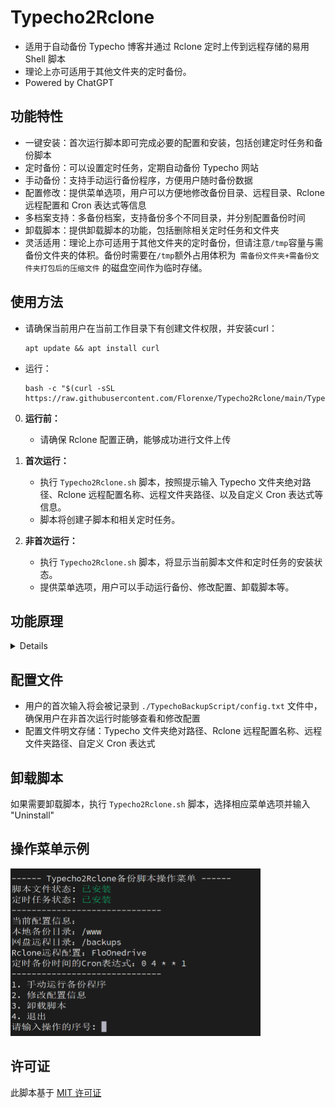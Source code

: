 # Typecho2Rclone
- 适用于自动备份 Typecho 博客并通过 Rclone 定时上传到远程存储的易用 Shell 脚本
- 理论上亦可适用于其他文件夹的定时备份。
- Powered by ChatGPT

## 功能特性

- 一键安装：首次运行脚本即可完成必要的配置和安装，包括创建定时任务和备份脚本
- 定时备份：可以设置定时任务，定期自动备份 Typecho 网站
- 手动备份：支持手动运行备份程序，方便用户随时备份数据
- 配置修改：提供菜单选项，用户可以方便地修改备份目录、远程目录、Rclone 远程配置和 Cron 表达式等信息
- 多档案支持：多备份档案，支持备份多个不同目录，并分别配置备份时间
- 卸载脚本：提供卸载脚本的功能，包括删除相关定时任务和文件夹
- 灵活适用：理论上亦可适用于其他文件夹的定时备份，但请注意`/tmp`容量与需备份文件夹的体积。备份时需要在`/tmp`额外占用体积为` 需备份文件夹+需备份文件夹打包后的压缩文件` 的磁盘空间作为临时存储。

## 使用方法
- 请确保当前用户在当前工作目录下有创建文件权限，并安装curl：
    ```
    apt update && apt install curl
    ```
- 运行：
    ```
    bash -c "$(curl -sSL https://raw.githubusercontent.com/Florenxe/Typecho2Rclone/main/Typecho2Rclone.sh)"
    ```

0. **运行前：**
    - 请确保 Rclone 配置正确，能够成功进行文件上传

1. **首次运行：**
    - 执行 `Typecho2Rclone.sh` 脚本，按照提示输入 Typecho 文件夹绝对路径、Rclone 远程配置名称、远程文件夹路径、以及自定义 Cron 表达式等信息。
    - 脚本将创建子脚本和相关定时任务。

2. **非首次运行：**
    - 执行 `Typecho2Rclone.sh` 脚本，将显示当前脚本文件和定时任务的安装状态。
    - 提供菜单选项，用户可以手动运行备份、修改配置、卸载脚本等。

## 功能原理
<details>
    
 - 当用户首次运行脚本时，脚本将引导用户输入必要的配置信息，包括 Typecho 文件夹路径（TYPECHO_DIR）、Rclone 远程配置名称（REMOTE_NAME）、Rclone 远程文件夹路径（REMOTE_FOLDER）和定时备份的 Cron 表达式（CUSTOM_CRON）
   
   这些信息将被记录到配置文件（config.txt）中，同时创建用于定时备份的子脚本文件（Typecho2Rclone_script.sh）

 - 配置文件的内容如下：
```
TYPECHO_DIR="/path/to/typecho"
REMOTE_NAME="your_remote_config"
REMOTE_FOLDER="/path/to/remote/folder"
CUSTOM_CRON="0 4 * * 1"
```
 - 首次运行完成后，脚本会将子脚本文件 `Typecho2Rclone_script.sh` 写入指定目录，并创建定时任务，按照用户配置的时间定期执行备份操作。首次安装完成后，用户可以选择立即运行一次备份。
 - 备份步骤：
      1. `Typecho2Rclone_script.sh`会将Typecho文件夹复制到位于`/tmp/typecho_temp`的临时文件夹
      2. 将该临时文件夹打包成tar.gz后缀的压缩包
      3. Rclone将该tar.gz压缩包移动至指定远程文件夹
      4. 删除整个`/tmp/typecho_temp`临时文件夹
      5. 完成

 - 在非首次运行时，脚本将读取配置文件中的信息，显示当前脚本文件和定时任务的安装状态。用户可以选择手动运行备份程序、修改配置信息、卸载脚本或退出。

 - 当用户选择修改配置信息时，脚本将引导用户输入新的 Typecho 网页文件夹路径、Rclone 网盘配置名称、Rclone 远程文件夹路径和新的定时备份的 Cron 表达式。这些新的配置信息将被更新到配置文件中，同时备份脚本文件将重新生成。

</details>

## 配置文件

- 用户的首次输入将会被记录到 `./TypechoBackupScript/config.txt` 文件中，确保用户在非首次运行时能够查看和修改配置
- 配置文件明文存储：Typecho 文件夹绝对路径、Rclone 远程配置名称、远程文件夹路径、自定义 Cron 表达式

## 卸载脚本

如果需要卸载脚本，执行 `Typecho2Rclone.sh` 脚本，选择相应菜单选项并输入 "Uninstall"

## 操作菜单示例

<img src="https://raw.githubusercontent.com/Florenxe/Typecho2Rclone/main/menu.png" width="400px">

## 许可证

此脚本基于 [MIT 许可证](LICENSE)

